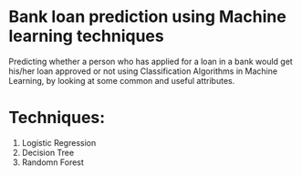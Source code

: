# Bank loan prediction using Machine learning techniques

Predicting whether a person who has applied for a loan in a bank would get his/her loan approved or not using Classification Algorithms in Machine Learning, by looking at some common and useful attributes.

# Techniques:
1. Logistic Regression
2. Decision Tree
3. Randomn Forest
